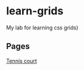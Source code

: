 # learn-grids
My lab for learning css grids)

## Pages
[Tennis court](https://andrewkoliaka.github.io/learn-grids/tennis-court.html)

